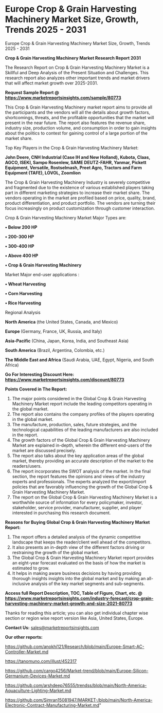 # Europe Crop & Grain Harvesting Machinery Market Size, Growth, Trends 2025 - 2031
Europe Crop & Grain Harvesting Machinery Market Size, Growth, Trends 2025 - 2031

<strong>Crop & Grain Harvesting Machinery Market Research Report 2031</strong>

The Research Report on Crop & Grain Harvesting Machinery Market is a Skillful and Deep Analysis of the Present Situation and Challenges. This research report also analyzes other important trends and market drivers that will affect market growth over 2025-2031.

<strong>Request Sample Report @ <a href=https://www.marketreportsinsights.com/sample/80773>https://www.marketreportsinsights.com/sample/80773</a></strong>

This Crop & Grain Harvesting Machinery market report aims to provide all the participants and the vendors will all the details about growth factors, shortcomings, threats, and the profitable opportunities that the market will present in the near future. The report also features the revenue share, industry size, production volume, and consumption in order to gain insights about the politics to contest for gaining control of a large portion of the market share.

Top Key Players in the Crop & Grain Harvesting Machinery Market:

<strong>John Deere, CNH Industrial (Case IH and New Holland), Kubota, Claas, AGCO, ISEKI, Sampo Rosenlew, SAME DEUTZ-FAHR, Yanmar, Pickett Equipment, Versatile, Rostselmash, Preet Agro, Tractors and Farm Equipment (TAFE), LOVOL, Zoomlion</strong>

The Crop & Grain Harvesting Machinery Industry is severely competitive and fragmented due to the existence of various established players taking part in different marketing strategies to increase their market share. The vendors operating in the market are profiled based on price, quality, brand, product differentiation, and product portfolio. The vendors are turning their focus increasingly on product customization through customer interaction.

Crop & Grain Harvesting Machinery Market Major Types are:

<strong>• Below 200 HP

• 200-300 HP

• 300-400 HP

• Above 400 HP

• Crop & Grain Harvesting Machinery</strong>

Market Major end-user applications :

<strong>• Wheat Harvesting

• Corn Harvesting

• Rice Harvesting</strong>

Regional Analysis

</u><strong><b>North America</b></strong> (the United States, Canada, and Mexico)

<strong><b>Europe </b></strong>(Germany, France, UK, Russia, and Italy)

<strong><b>Asia-Pacific</b></strong> (China, Japan, Korea, India, and Southeast Asia)

<strong><b>South America</b></strong> (Brazil, Argentina, Colombia, etc.)

<strong><b>The Middle East and Africa</b></strong> (Saudi Arabia, UAE, Egypt, Nigeria, and South Africa)

<strong>Go For Interesting Discount Here: <a href=https://www.marketreportsinsights.com/discount/80773>https://www.marketreportsinsights.com/discount/80773</a></strong>

<strong>Points Covered in The Report:</strong>
<ol>
  <li>The major points considered in the Global Crop & Grain Harvesting Machinery Market report include the leading competitors operating in the global market.</li>
  <li>The report also contains the company profiles of the players operating in the global market.</li>
  <li>The manufacture, production, sales, future strategies, and the technological capabilities of the leading manufacturers are also included in the report.</li>
  <li>The growth factors of the Global Crop & Grain Harvesting Machinery Market are explained in-depth, wherein the different end-users of the market are discussed precisely.</li>
  <li>The report also talks about the key application areas of the global market, thereby providing an accurate description of the market to the readers/users.</li>
  <li>The report incorporates the SWOT analysis of the market. In the final section, the report features the opinions and views of the industry experts and professionals. The experts analyzed the export/import policies that are favorably influencing the growth of the Global Crop & Grain Harvesting Machinery Market.</li>
  <li>The report on the Global Crop & Grain Harvesting Machinery Market is a worthwhile source of information for every policymaker, investor, stakeholder, service provider, manufacturer, supplier, and player interested in purchasing this research document.</li>
</ol>
<strong>Reasons for Buying Global Crop & Grain Harvesting Machinery Market Report:</strong>

<ol>
  <li>The report offers a detailed analysis of the dynamic competitive landscape that keeps the reader/client well ahead of the competitors.</li>
  <li>It also presents an in-depth view of the different factors driving or restraining the growth of the global market.</li>
  <li>The Global Crop & Grain Harvesting Machinery Market report provides an eight-year forecast evaluated on the basis of how the market is estimated to grow.</li>
  <li>It helps in making aware business decisions by having providing thorough insights insights into the global market and by making an all-inclusive analysis of the key market segments and sub-segments.</li>
</ol>
<strong>Access full Report Description, TOC, Table of Figure, Chart, etc. @ <a href=https://www.marketreportsinsights.com/industry-forecast/crop-grain-harvesting-machinery-market-growth-and-size-2021-80773>https://www.marketreportsinsights.com/industry-forecast/crop-grain-harvesting-machinery-market-growth-and-size-2021-80773</a></strong>


Thanks for reading this article; you can also get individual chapter wise section or region wise report version like Asia, United States, Europe.

<strong>Contact Us:</strong>
sales@marketreportsinsights.com

<strong>Our other reports:</strong>

<a href=https://github.com/anokhi121/Research/blob/main/Europe-Smart-AC-Controller-Market.md>https://github.com/anokhi121/Research/blob/main/Europe-Smart-AC-Controller-Market.md</a>

<a href=https://tanomuno.com/illust/452317>https://tanomuno.com/illust/452317</a>

<a href=https://github.com/cargo4256/Market-trend/blob/main/Europe-Silicon-Germanium-Devices-Market.md>https://github.com/cargo4256/Market-trend/blob/main/Europe-Silicon-Germanium-Devices-Market.md</a>

<a href=https://github.com/arshdeep76555/trendss/blob/main/North-America-Aquaculture-Lighting-Market.md>https://github.com/arshdeep76555/trendss/blob/main/North-America-Aquaculture-Lighting-Market.md</a>

<a href=https://github.com/Simran15081947/MARKET-/blob/main/North-America-Electronic-Contract-Manufacturing-Market.md>https://github.com/Simran15081947/MARKET-/blob/main/North-America-Electronic-Contract-Manufacturing-Market.md</a>"
